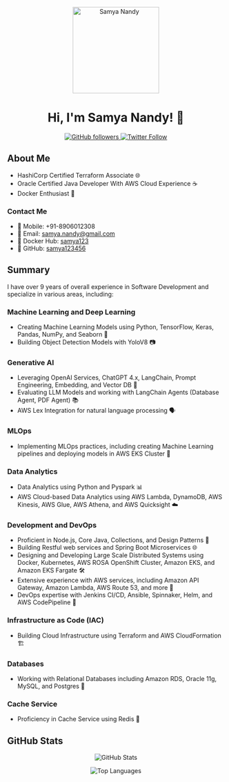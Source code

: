 <!-- Header Section -->
<p align="center">
  <img src="[https://user-images.githubusercontent.com/your-image-link.png](https://pbs.twimg.com/profile_images/1629174217743941632/4CySIi2d_400x400.jpg)" alt="Samya Nandy" width="200">
</p>

<h1 align="center">Hi, I'm Samya Nandy! 👋</h1>

<p align="center">
  <a href="https://github.com/samya123456">
    <img alt="GitHub followers" src="https://img.shields.io/github/followers/samya123456?label=Follow&style=social">
  </a>
  <a href="https://twitter.com/SamyaNandy">
    <img alt="Twitter Follow" src="https://img.shields.io/twitter/follow/SamyaNandy?style=social">
  </a>
</p>

## About Me

- HashiCorp Certified Terraform Associate 🌐
- Oracle Certified Java Developer With AWS Cloud Experience ☕
- Docker Enthusiast 🐳

### Contact Me

- 📱 Mobile: +91-8906012308
- 📧 Email: samya.nandy@gmail.com
- 🐋 Docker Hub: [samya123](https://hub.docker.com/u/samya123)
- 🚀 GitHub: [samya123456](https://github.com/samya123456)

## Summary

I have over 9 years of overall experience in Software Development and specialize in various areas, including:

### Machine Learning and Deep Learning

- Creating Machine Learning Models using Python, TensorFlow, Keras, Pandas, NumPy, and Seaborn 🧠
- Building Object Detection Models with YoloV8 📷

### Generative AI

- Leveraging OpenAI Services, ChatGPT 4.x, LangChain, Prompt Engineering, Embedding, and Vector DB 🤖
- Evaluating LLM Models and working with LangChain Agents (Database Agent, PDF Agent) 📚
- AWS Lex Integration for natural language processing 🗣️

### MLOps

- Implementing MLOps practices, including creating Machine Learning pipelines and deploying models in AWS EKS Cluster 🚀

### Data Analytics

- Data Analytics using Python and Pyspark 📊
- AWS Cloud-based Data Analytics using AWS Lambda, DynamoDB, AWS Kinesis, AWS Glue, AWS Athena, and AWS Quicksight ☁️

### Development and DevOps

- Proficient in Node.js, Core Java, Collections, and Design Patterns 🚀
- Building Restful web services and Spring Boot Microservices 🌐
- Designing and Developing Large Scale Distributed Systems using Docker, Kubernetes, AWS ROSA OpenShift Cluster, Amazon EKS, and Amazon EKS Fargate 🛠️
- Extensive experience with AWS services, including Amazon API Gateway, Amazon Lambda, AWS Route 53, and more 🌟
- DevOps expertise with Jenkins CI/CD, Ansible, Spinnaker, Helm, and AWS CodePipeline 🚀

### Infrastructure as Code (IAC)

- Building Cloud Infrastructure using Terraform and AWS CloudFormation 🏗️

### Databases

- Working with Relational Databases including Amazon RDS, Oracle 11g, MySQL, and Postgres 🎲

### Cache Service

- Proficiency in Cache Service using Redis 🚀

## GitHub Stats

<p align="center">
  <img src="https://github-readme-stats.vercel.app/api?username=samya123456&show_icons=true" alt="GitHub Stats">
</p>

<p align="center">
  <img src="https://github-readme-stats.vercel.app/api/top-langs/?username=samya123456" alt="Top Languages">
</p>
